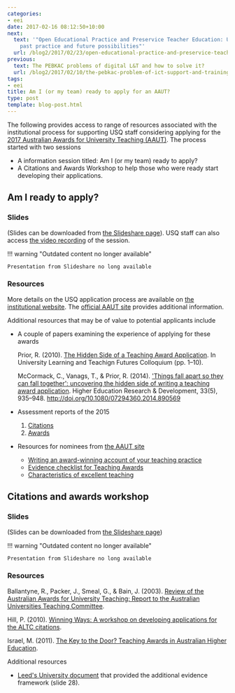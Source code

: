 ```yaml
---
categories:
- eei
date: 2017-02-16 08:12:50+10:00
next:
  text: '"Open Educational Practice and Preservice Teacher Education: Understanding
    past practice and future possibilities"'
  url: /blog2/2017/02/23/open-educational-practice-and-preservice-teacher-education-understanding-past-practice-and-future-possibilities/
previous:
  text: The PEBKAC problems of digital L&T and how to solve it?
  url: /blog2/2017/02/10/the-pebkac-problem-of-ict-support-and-training/
tags:
- eei
title: Am I (or my team) ready to apply for an AAUT?
type: post
template: blog-post.html
---
```

The following provides access to range of resources associated with the institutional process for supporting USQ staff considering applying for the [2017 Australian Awards for University Teaching (AAUT)](https://www.education.gov.au/how-nominate-australian-awards-university-teaching). The process started with two sessions

- A information session titled: Am I (or my team) ready to apply?
- A Citations and Awards Workshop to help those who were ready start developing their applications.

## Am I ready to apply?

### Slides

(Slides can be downloaded from [the Slideshare page](https://www.slideshare.net/davidj/am-i-ready-to-apply)). USQ staff can also access [the video recording](https://lor.usq.edu.au/usq/items/3bc6e0b2-0375-4e9c-85ae-664aa5adc40d/1/) of the session.


!!! warning "Outdated content no longer available"

    Presentation from Slideshare no long available


### Resources

More details on the USQ application process are available on [the institutional website](https://www.usq.edu.au/learning-teaching/excellence/national/aaut). The [official AAUT site](https://www.education.gov.au/how-nominate-australian-awards-university-teaching) provides additional information.

Additional resources that may be of value to potential applicants include

- A couple of papers examining the experience of applying for these awards
    
    Prior, R. (2010). [The Hidden Side of a Teaching Award Application](http://www.teaching-learning.utas.edu.au/__data/assets/pdf_file/0006/326535/The-Hidden-Side-of-a-Teaching-Award-Application-Prior.pdf). In University Learning and Teachign Futures Colloquium (pp. 1–10).
    
    McCormack, C., Vanags, T., & Prior, R. (2014). ['Things fall apart so they can fall together': uncovering the hidden side of writing a teaching award application](http://www.tandfonline.com/doi/abs/10.1080/07294360.2014.890569). Higher Education Research & Development, 33(5), 935–948. http://doi.org/10.1080/07294360.2014.890569
    
- Assessment reports of the 2015
    
    1. [Citations](https://docs.education.gov.au/system/files/doc/other/2015citationsassessmentreport.pdf)
    2. [Awards](https://docs.education.gov.au/system/files/doc/other/2015awardsassessmentreport.pdf)
    
- Resources for nominees from [the AAUT site](https://www.education.gov.au/how-nominate-australian-awards-university-teaching)
    
    - [Writing an award-winning account of your teaching practice](https://docs.education.gov.au/node/41096)
    - [Evidence checklist for Teaching Awards](https://docs.education.gov.au/node/41101)
    - [Characteristics of excellent teaching](https://docs.education.gov.au/node/41106)
    

## Citations and awards workshop

### Slides

(Slides can be downloaded from [the Slideshare page](https://www.slideshare.net/davidj/citations-and-awards-workshop-ta-edits))


!!! warning "Outdated content no longer available"

    Presentation from Slideshare no long available


### Resources

Ballantyne, R., Packer, J., Smeal, G., & Bain, J. (2003). [Review of the Australian Awards for University Teaching: Report to the Australian Universities Teaching Committee](http://web.archive.org/web/20060821192118/http://autc.gov.au/pubs/reviews/review_aaut.pdf).

Hill, P. (2010). [Winning Ways: A workshop on developing applications for the ALTC citations](http://www.teaching-learning.utas.edu.au/__data/assets/pdf_file/0005/326534/Winning-Ways-2010.pdf).

Israel, M. (2011). [The Key to the Door? Teaching Awards in Australian Higher Education](https://www.flinders.edu.au/Teaching_and_Learning_Files/awards/College/Israel_executive%20summary%20and%20advice.pdf).

Additional resources

- [Leed's University document](http://web.archive.org/web/20060715172027/http://www.leeds.ac.uk/hr/policy/documents/teachingpromotion.doc) that provided the additional evidence framework (slide 28).